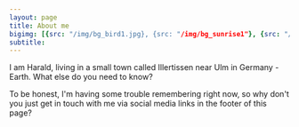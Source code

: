 ```yaml
---
layout: page
title: About me
bigimg: [{src: "/img/bg_bird1.jpg}, {src: "/img/bg_sunrise1"}, {src: "/img/bg_sunrise2"}]
subtitle:
---
```


I am Harald, living in a small town called Illertissen near Ulm in Germany - Earth.
What else do you need to know?

To be honest, I'm having some trouble remembering right now, so why don't you just get in touch with me via social media links in the footer of this page?
